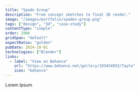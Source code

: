 ```yaml
---
title: "Spade Group"
description: "From concept sketches to final 3D render."
image: "/images/portfolio/spades-group.png"
tags: ["design", "3d", "case-study"]
contentType: "simple"
order: 2900
gridSpan: "default"
aspectRatio: "golden"
pubDate: 2024-10-01
technologies: ["Blender"]
links:
  - label: "View on Behance"
    url: "https://www.behance.net/gallery/193454933/Tayto"
    icon: "behance"
---
```


Lorem Ipsum 